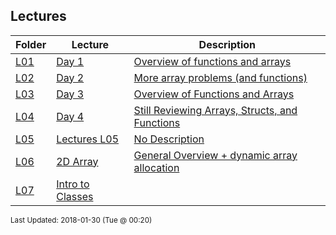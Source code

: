 ## Lectures
| Folder | Lecture | Description|
 | ------------|------------|------------|
 | [L01](https://github.com/rugbyprof/1063-Data-Structures/tree/master/Lectures/L01) | [ Day 1 ](https://github.com/rugbyprof/1063-Data-Structures/tree/master/Lectures/[L01](https://github.com/rugbyprof/1063-Data-Structures/tree/master/Lectures/L01)) | [ Overview of functions and arrays](https://github.com/rugbyprof/1063-Data-Structures/tree/master/Lectures/[L01](https://github.com/rugbyprof/1063-Data-Structures/tree/master/Lectures/L01)) |
 | [L02](https://github.com/rugbyprof/1063-Data-Structures/tree/master/Lectures/L02) | [ Day 2 ](https://github.com/rugbyprof/1063-Data-Structures/tree/master/Lectures/[L02](https://github.com/rugbyprof/1063-Data-Structures/tree/master/Lectures/L02)) | [ More array problems (and functions)](https://github.com/rugbyprof/1063-Data-Structures/tree/master/Lectures/[L02](https://github.com/rugbyprof/1063-Data-Structures/tree/master/Lectures/L02)) |
 | [L03](https://github.com/rugbyprof/1063-Data-Structures/tree/master/Lectures/L03) | [ Day 3 ](https://github.com/rugbyprof/1063-Data-Structures/tree/master/Lectures/[L03](https://github.com/rugbyprof/1063-Data-Structures/tree/master/Lectures/L03)) | [ Overview of Functions and Arrays](https://github.com/rugbyprof/1063-Data-Structures/tree/master/Lectures/[L03](https://github.com/rugbyprof/1063-Data-Structures/tree/master/Lectures/L03)) |
 | [L04](https://github.com/rugbyprof/1063-Data-Structures/tree/master/Lectures/L04) | [ Day 4 ](https://github.com/rugbyprof/1063-Data-Structures/tree/master/Lectures/[L04](https://github.com/rugbyprof/1063-Data-Structures/tree/master/Lectures/L04)) | [ Still Reviewing Arrays, Structs, and Functions](https://github.com/rugbyprof/1063-Data-Structures/tree/master/Lectures/[L04](https://github.com/rugbyprof/1063-Data-Structures/tree/master/Lectures/L04)) |
 | [L05](https://github.com/rugbyprof/1063-Data-Structures/tree/master/Lectures/L05) | [ Lectures L05 ](https://github.com/rugbyprof/1063-Data-Structures/tree/master/Lectures/[L05](https://github.com/rugbyprof/1063-Data-Structures/tree/master/Lectures/L05)) | [ No Description](https://github.com/rugbyprof/1063-Data-Structures/tree/master/Lectures/[L05](https://github.com/rugbyprof/1063-Data-Structures/tree/master/Lectures/L05)) |
 | [L06](https://github.com/rugbyprof/1063-Data-Structures/tree/master/Lectures/L06) | [ 2D Array ](https://github.com/rugbyprof/1063-Data-Structures/tree/master/Lectures/[L06](https://github.com/rugbyprof/1063-Data-Structures/tree/master/Lectures/L06)) | [ General Overview + dynamic array allocation](https://github.com/rugbyprof/1063-Data-Structures/tree/master/Lectures/[L06](https://github.com/rugbyprof/1063-Data-Structures/tree/master/Lectures/L06)) | [L06](https://github.com/rugbyprof/1063-Data-Structures/tree/master/Lectures/[L06](https://github.com/rugbyprof/1063-Data-Structures/tree/master/Lectures/L06)) | [ Single Dimensional](https://github.com/rugbyprof/1063-Data-Structures/tree/master/Lectures/[L06](https://github.com/rugbyprof/1063-Data-Structures/tree/master/Lectures/L06)) | [L06](https://github.com/rugbyprof/1063-Data-Structures/tree/master/Lectures/[L06](https://github.com/rugbyprof/1063-Data-Structures/tree/master/Lectures/L06)) | [ 2 Dimensional](https://github.com/rugbyprof/1063-Data-Structures/tree/master/Lectures/[L06](https://github.com/rugbyprof/1063-Data-Structures/tree/master/Lectures/L06)) |
 | [L07](https://github.com/rugbyprof/1063-Data-Structures/tree/master/Lectures/L07) | [ Intro to Classes](https://github.com/rugbyprof/1063-Data-Structures/tree/master/Lectures/[L07](https://github.com/rugbyprof/1063-Data-Structures/tree/master/Lectures/L07)) |

<sup>Last Updated: 2018-01-30 (Tue @ 00:20)</sup>